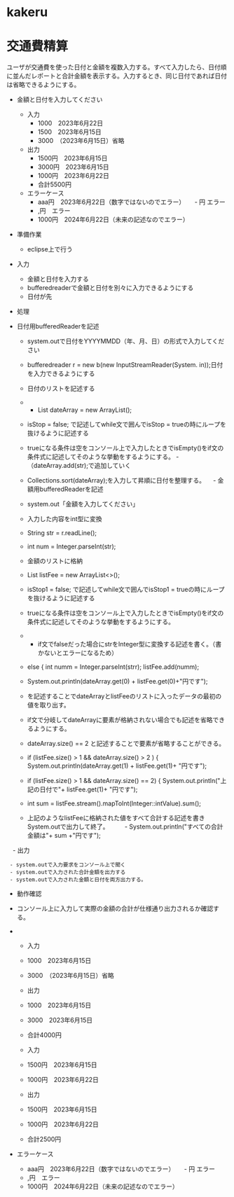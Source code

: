 # kakeru
# 交通費精算
ユーザが交通費を使った日付と金額を複数入力する。すべて入力したら、日付順に並んだレポートと合計金額を表示する。入力するとき、同じ日付であれば日付は省略できるようにする。


-  金額と日付を入力してください
    -  入力
       -  1000　2023年6月22日
       -  1500　2023年6月15日
       -  3000　（2023年6月15日）省略
    -  出力
       -  1500円　2023年6月15日
       -  3000円　2023年6月15日
       -  1000円　2023年6月22日
       -  合計5500円
    -  エラーケース
       -  aaa円　2023年6月22日（数字ではないのでエラー）
　     -   円 エラー
       -   ,円　エラー
       -  1000円　2024年6月22日（未来の記述なのでエラー）

-  準備作業
     -  eclipse上で行う

-  入力
     -  金額と日付を入力する
     -  bufferedreaderで金額と日付を別々に入力できるようにする
     -  日付が先

-  処理

  - 日付用bufferedReaderを記述
     -  system.outで日付をYYYYMMDD（年、月、日）の形式で入力してください
     -  bufferedreader r = new b(new InputStreamReader(System. in));日付を入力できるようにする
     -  日付のリストを記述する
     -   - List<String> dateArray = new ArrayList<String>();
     -  isStop = false; で記述してwhile文で囲んでisStop = trueの時にループを抜けるように記述する
     -  trueになる条件は空をコンソール上で入力したときでisEmpty()をif文の条件式に記述してそのような挙動をするようにする。
     -（dateArray.add(str);で追加していく
     -  Collections.sort(dateArray);を入力して昇順に日付を整理する。
　- 金額用bufferedReaderを記述                   
     - system.out「金額を入力してください」
     - 入力した内容をint型に変換
     - String str = r.readLine();
     - int num = Integer.parseInt(str);
     - 金額のリストに格納
     - List<Integer> listFee = new ArrayList<>();
     - isStop1 = false; で記述してwhile文で囲んでisStop1 = trueの時にループを抜けるように記述する
     - trueになる条件は空をコンソール上で入力したときでisEmpty()をif文の条件式に記述してそのような挙動をするようにする。
     -  - if文でfalseだった場合にstrをInteger型に変換する記述を書く。（書かないとエラーになるため）
     - else {
	   int numm = Integer.parseInt(strr);
       listFee.add(numm);

     - System.out.println(dateArray.get(0) + listFee.get(0)+"円です");
     - を記述することでdateArrayとlistFeeのリストに入ったデータの最初の値を取り出す。
     - if文で分岐してdateArrayに要素が格納されない場合でも記述を省略できるようにする。
     - dateArray.size() == 2 と記述することで要素が省略することができる。
     - if (listFee.size() > 1 && dateArray.size() > 2 ) {
			System.out.println(dateArray.get(1) + listFee.get(1)+ "円です");
     - if (listFee.size() > 1 && dateArray.size() == 2) {
			System.out.println("上記の日付で"+ listFee.get(1)+ "円です");
     - int sum = listFee.stream().mapToInt(Integer::intValue).sum();
     - 上記のようなlistFeeに格納された値をすべて合計する記述を書きSystem.outで出力して終了。
　　 - System.out.println("すべての合計金額は"+ sum +"円です");



　- 出力
 
     - system.outで入力要求をコンソール上で聞く
     - system.outで入力された合計金額を出力する
     - system.outで入力された金額と日付を両方出力する。


 -  動作確認

  -  コンソール上に入力して実際の金額の合計が仕様通り出力されるか確認する。
  -  
    - 入力
     - 1000　2023年6月15日
     - 3000　（2023年6月15日）省略
       
    - 出力
     - 1000　2023年6月15日
     - 3000　2023年6月15日
     - 合計4000円
     
    - 入力
     - 1500円　2023年6月15日
     - 1000円　2023年6月22日
     
    - 出力
     - 1500円　2023年6月15日
     - 1000円　2023年6月22日
     - 合計2500円
     
-  エラーケース
  
   - aaa円　2023年6月22日（数字ではないのでエラー）
　 -  円 エラー
   - ,円　エラー
   -  1000円　2024年6月22日（未来の記述なのでエラー）


